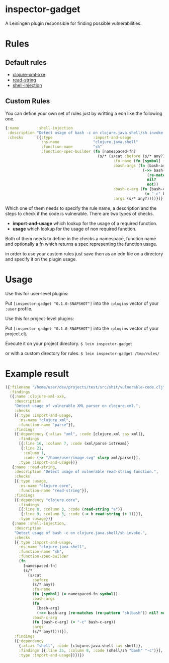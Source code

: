# inspector-gadget

A Leiningen plugin responsible for finding possible vulnerabilities.

# Rules

## Default rules
- [clojure-xml-xxe](resources/clojure-xml-xxe.edn)
- [read-string](resources/read-string.edn)
- [shell-injection](resources/shell-injection.edn)

## Custom Rules
You can define your own set of rules just by writting a edn like the following one.
```clojure
{:name        :shell-injection
 :description "Detect usage of bash -c on clojure.java.shell/sh invoke."
 :checks      [{:type                  :import-and-usage
                :ns-name               "clojure.java.shell"
                :function-name         "sh"
                :function-spec-builder (fn [namespaced-fn]
                                         (s/* (s/cat :before (s/* any?)
                                                :fn-name (fn [symbol] (= namespaced-fn symbol))
                                                :bash-args (fn [bash-arg]
                                                             (->> bash-arg
                                                               (re-matches (re-pattern "sh|bash"))
                                                               nil?
                                                               not))
                                                :bash-c-arg (fn [bash-c-arg]
                                                              (= "-c" bash-c-arg))
                                                :args (s/* any?))))}]}
```

Which one of them needs to specify the rule name, a description and the steps to check if the code is vulnerable.
There are two types of checks.

- **import-and-usage** which lookup for the usage of a required function.
- **usage** which lookup for the usage of non required function.

Both of them needs to define in the checks a namespace, function name and optionally a fn which returns a spec representing the function usage.

in order to use your custom rules just save then as an edn file on a directory and specify it on the plugin usage.

# Usage

Use this for user-level plugins:

Put `[inspector-gadget "0.1.0-SNAPSHOT"]` into the `:plugins` vector of your `:user`
profile.

Use this for project-level plugins:

Put `[inspector-gadget "0.1.0-SNAPSHOT"]` into the `:plugins` vector of your project.clj.

Execute it on your project directory.
`$ lein inspector-gadget`

or with a custom directory for rules.
`$ lein inspector-gadget /tmp/rules/`

# Example result
```clojure
({:filename "/home/user/dev/projects/test/src/shit/vulnerable-code.clj",
  :findings
  ({:name :clojure-xml-xxe,
    :description
    "Detect usage of vulnerable XML parser on clojure.xml.",
    :checks
    [{:type :import-and-usage,
      :ns-name "clojure.xml",
      :function-name "parse"}],
    :findings
    ({:dependency {:alias "xml", :code [clojure.xml :as xml]},
      :findings
      [{:line 16, :column 7, :code (xml/parse istream)}
       {:line 21,
        :column 1,
        :code (-> "/home/user/image.svg" slurp xml/parse)}],
      :type :import-and-usage})}
   {:name :read-string,
    :description "Detect usage of vulnerable read-string function.",
    :checks
    [{:type :usage,
      :ns-name "clojure.core",
      :function-name "read-string"}],
    :findings
    ({:dependency "clojure.core",
      :findings
      [{:line 8, :column 3, :code (read-string "a")}
       {:line 9, :column 3, :code (-> b read-string (+ 1))}],
      :type :usage})}
   {:name :shell-injection,
    :description
    "Detect usage of bash -c on clojure.java.shell/sh invoke.",
    :checks
    [{:type :import-and-usage,
      :ns-name "clojure.java.shell",
      :function-name "sh",
      :function-spec-builder
      (fn
        [namespaced-fn]
        (s/*
          (s/cat
            :before
            (s/* any?)
            :fn-name
            (fn [symbol] (= namespaced-fn symbol))
            :bash-args
            (fn
              [bash-arg]
              (->> bash-arg (re-matches (re-pattern "sh|bash")) nil? not))
            :bash-c-arg
            (fn [bash-c-arg] (= "-c" bash-c-arg))
            :args
            (s/* any?))))}],
    :findings
    ({:dependency
      {:alias "shell", :code [clojure.java.shell :as shell]},
      :findings [{:line 25, :column 8, :code (shell/sh "bash" "-c")}],
      :type :import-and-usage})})})
```
